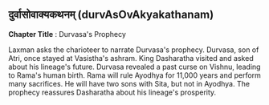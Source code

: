 ## दुर्वासोवाक्यकथनम् (durvAsOvAkyakathanam)
**Chapter Title** : Durvasa's Prophecy

Laxman asks the charioteer to narrate Durvasa's prophecy. Durvasa, son of Atri, once stayed at Vasistha's ashram. King Dasharatha visited and asked about his lineage's future. Durvasa revealed a past curse on Vishnu, leading to Rama's human birth. Rama will rule Ayodhya for 11,000 years and perform many sacrifices. He will have two sons with Sita, but not in Ayodhya. The prophecy reassures Dasharatha about his lineage's prosperity.